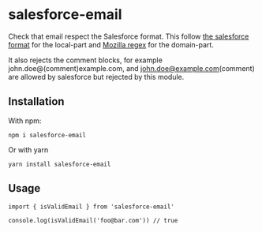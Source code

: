 # salesforce-email

Check that email respect the Salesforce format.
This follow [the salesforce format][1] for the local-part and [Mozilla regex][2] for the domain-part.

It also rejects the comment blocks, for example john.doe@(comment)example.com, and john.doe@example.com(comment) are allowed by salesforce but rejected by this module.

## Installation

With npm:

    npm i salesforce-email

Or with yarn

    yarn install salesforce-email

## Usage

    import { isValidEmail } from 'salesforce-email'

    console.log(isValidEmail('foo@bar.com')) // true

[1]: https://help.salesforce.com/articleView?id=000001145&type=1
[2]: https://developer.mozilla.org/en-US/docs/Web/HTML/Element/input/email#Validation
